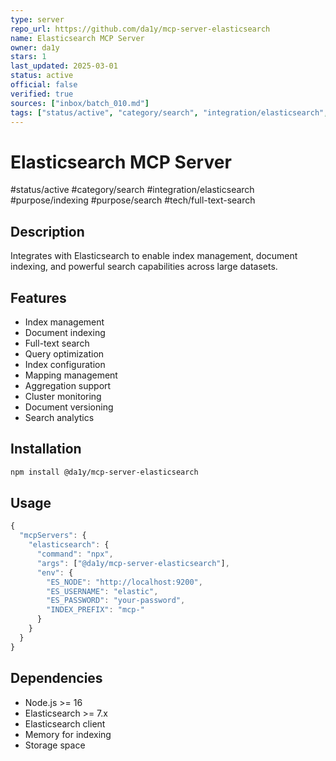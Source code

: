 ```yaml
--- 
type: server
repo_url: https://github.com/da1y/mcp-server-elasticsearch
name: Elasticsearch MCP Server
owner: da1y
stars: 1
last_updated: 2025-03-01
status: active
official: false
verified: true
sources: ["inbox/batch_010.md"]
tags: ["status/active", "category/search", "integration/elasticsearch", "purpose/indexing", "purpose/search", "tech/full-text-search"]
---
```


# Elasticsearch MCP Server

#status/active #category/search #integration/elasticsearch #purpose/indexing #purpose/search #tech/full-text-search

## Description

Integrates with Elasticsearch to enable index management, document indexing, and powerful search capabilities across large datasets.

## Features

- Index management
- Document indexing
- Full-text search
- Query optimization
- Index configuration
- Mapping management
- Aggregation support
- Cluster monitoring
- Document versioning
- Search analytics

## Installation

```bash
npm install @da1y/mcp-server-elasticsearch
```

## Usage

```javascript
{
  "mcpServers": {
    "elasticsearch": {
      "command": "npx",
      "args": ["@da1y/mcp-server-elasticsearch"],
      "env": {
        "ES_NODE": "http://localhost:9200",
        "ES_USERNAME": "elastic",
        "ES_PASSWORD": "your-password",
        "INDEX_PREFIX": "mcp-"
      }
    }
  }
}
```

## Dependencies

- Node.js >= 16
- Elasticsearch >= 7.x
- Elasticsearch client
- Memory for indexing
- Storage space